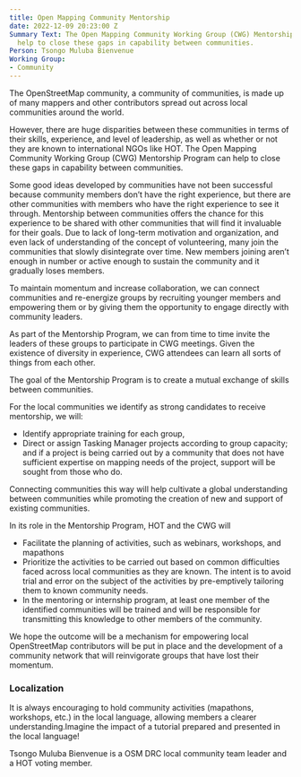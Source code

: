 ```yaml
---
title: Open Mapping Community Mentorship
date: 2022-12-09 20:23:00 Z
Summary Text: The Open Mapping Community Working Group (CWG) Mentorship Program can
  help to close these gaps in capability between communities.
Person: Tsongo Muluba Bienvenue
Working Group:
- Community
---
```


The OpenStreetMap community, a community of communities, is made up of many mappers and other contributors spread out across local communities around the world. 

However, there are huge disparities between these communities in terms of their skills, experience, and level of leadership, as well as whether or not they are known to international NGOs like HOT. The Open Mapping Community Working Group (CWG) Mentorship Program can help to close these gaps in capability between communities.

Some good ideas developed by communities have not been successful because community members don’t have the right experience, but there are other communities with members who have the right experience to see it through. Mentorship between communities offers the chance for this experience to be shared with other communities that will find it invaluable for their goals. Due to lack of long-term motivation and organization, and even lack of understanding of the concept of volunteering, many join the communities that slowly disintegrate over time. New members joining aren’t enough in number or active enough to sustain the community and it gradually loses members.

To maintain momentum and increase collaboration, we can connect communities and re-energize groups by recruiting younger members and empowering them or by giving them the opportunity to engage directly with community leaders. 

As part of the Mentorship Program, we can from time to time invite the leaders of these groups to participate in CWG meetings. Given the existence of diversity in experience, CWG attendees can learn all sorts of things from each other.

The goal of the Mentorship Program is to create a mutual exchange of skills between communities.

For the local communities we identify as strong candidates to receive mentorship, we will:
* Identify appropriate training for each group, 
* Direct or assign Tasking Manager projects according to group capacity; and if a project is being carried out by a community that does not have sufficient expertise on mapping needs of the project, support will be sought from those who do.

Connecting communities this way will help cultivate a global understanding between communities while promoting the creation of new and support of existing communities.

In its role in the Mentorship Program, HOT and the CWG will
* Facilitate the planning of activities, such as webinars, workshops, and mapathons
* Prioritize the activities to be carried out based on common difficulties faced across  local communities as they are known. The intent is to avoid trial and error on the subject of the activities by pre-emptively tailoring them to known community needs. 
* In the mentoring or internship program, at least one member of the identified communities will be trained and  will be responsible for transmitting this knowledge to other members of the community.

We hope the outcome will be a mechanism for empowering local OpenStreetMap contributors will be put in place and the development of a community network that will reinvigorate groups that have lost their momentum.

### Localization

It is always encouraging to hold community activities (mapathons, workshops, etc.) in the local language, allowing members a clearer understanding.Imagine the impact of a tutorial prepared and presented in the local language!

Tsongo Muluba Bienvenue is a OSM DRC local community team leader  and a HOT voting member.